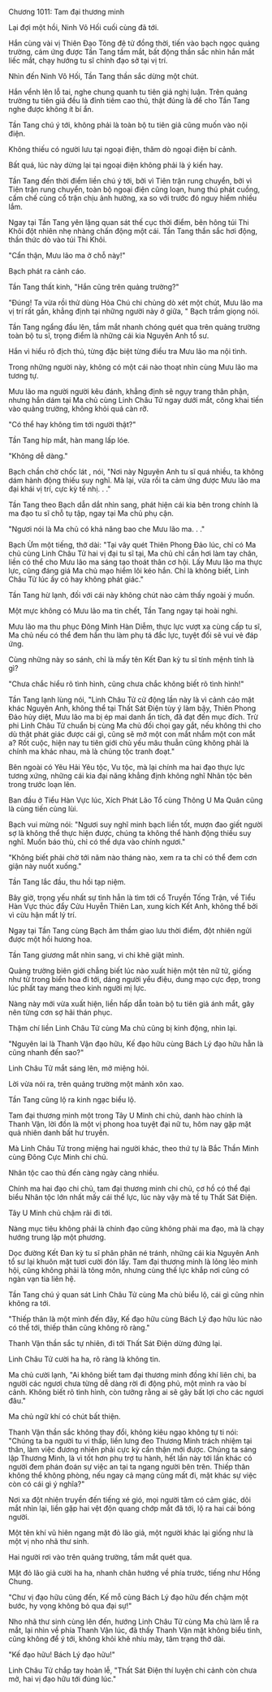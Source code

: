 




Chương 1011: Tam đại thương minh


Lại đợi một hồi, Ninh Vô Hối cuối cùng đã tới.

Hắn cùng vài vị Thiên Đạo Tông đệ tử đồng thời, tiến vào bạch ngọc quảng trường, cảm ứng được Tần Tang tầm mắt, bất động thần sắc nhìn hắn mắt liếc mắt, chạy hướng tu sĩ chính đạo sở tại vị trí.

Nhìn đến Ninh Vô Hối, Tần Tang thần sắc dừng một chút.

Hắn vểnh lên lỗ tai, nghe chung quanh tu tiên giả nghị luận. Trên quảng trường tu tiên giả đều là đỉnh tiêm cao thủ, thật đúng là để cho Tần Tang nghe được không ít bí ẩn.

Tần Tang chú ý tới, không phải là toàn bộ tu tiên giả cũng muốn vào nội điện.

Không thiếu có người lưu tại ngoại điện, thăm dò ngoại điện bí cảnh.

Bất quá, lúc này dừng lại tại ngoại điện không phải là ý kiến hay.

Tần Tang đến thời điểm liền chú ý tới, bởi vì Tiên trận rung chuyển, bởi vì Tiên trận rung chuyển, toàn bộ ngoại điện cũng loạn, hung thú phát cuồng, cấm chế cùng cổ trận chịu ảnh hưởng, xa so với trước đó nguy hiểm nhiều lắm.

Ngay tại Tần Tang yên lặng quan sát thế cục thời điểm, bên hông túi Thi Khôi đột nhiên nhẹ nhàng chấn động một cái. Tần Tang thần sắc hơi động, thần thức dò vào túi Thi Khôi.

"Cẩn thận, Mưu lão ma ở chỗ này!"

Bạch phát ra cảnh cáo.

Tần Tang thất kinh, "Hắn cũng trên quảng trường?"

"Đúng! Ta vừa rồi thử dùng Hỏa Chú chi chủng dò xét một chút, Mưu lão ma vị trí rất gần, khẳng định tại những người này ở giữa, " Bạch trầm giọng nói.

Tần Tang ngẩng đầu lên, tầm mắt nhanh chóng quét qua trên quảng trường toàn bộ tu sĩ, trọng điểm là những cái kia Nguyên Anh tổ sư.

Hắn vì hiểu rõ địch thủ, từng đặc biệt từng điều tra Mưu lão ma nội tình.

Trong những người này, không có một cái nào thoạt nhìn cùng Mưu lão ma tương tự.

Mưu lão ma người người kêu đánh, khẳng định sẽ ngụy trang thân phận, nhưng hắn dám tại Ma chủ cùng Linh Châu Tử ngay dưới mắt, công khai tiến vào quảng trường, không khỏi quá càn rỡ.

"Có thể hay không tìm tới người thật?"

Tần Tang híp mắt, hàn mang lấp lóe.

"Không dễ dàng."

Bạch chần chờ chốc lát , nói, "Nơi này Nguyên Anh tu sĩ quá nhiều, ta không dám hành động thiếu suy nghĩ. Mà lại, vừa rồi ta cảm ứng được Mưu lão ma đại khái vị trí, cực kỳ tế nhị. . ."

Tần Tang theo Bạch dẫn dắt nhìn sang, phát hiện cái kia bên trong chính là ma đạo tu sĩ chỗ tụ tập, ngay tại Ma chủ phụ cận.

"Ngươi nói là Ma chủ có khả năng bao che Mưu lão ma. . ."

Bạch Ừm một tiếng, thở dài: "Tại vây quét Thiên Phong Đảo lúc, chỉ có Ma chủ cùng Linh Châu Tử hai vị đại tu sĩ tại, Ma chủ chỉ cần hơi làm tay chân, liền có thể cho Mưu lão ma sáng tạo thoát thân cơ hội. Lấy Mưu lão ma thực lực, cũng đáng giá Ma chủ mạo hiểm lôi kéo hắn. Chỉ là không biết, Linh Châu Tử lúc ấy có hay không phát giác."

Tần Tang hừ lạnh, đối với cái này không chút nào cảm thấy ngoài ý muốn.

Một mực không có Mưu lão ma tin chết, Tần Tang ngay tại hoài nghi.

Mưu lão ma thu phục Đông Minh Hàn Diễm, thực lực vượt xa cùng cấp tu sĩ, Ma chủ nếu có thể đem hắn thu làm phụ tá đắc lực, tuyệt đối sẽ vui vẻ đáp ứng.

Cùng những này so sánh, chỉ là mấy tên Kết Đan kỳ tu sĩ tính mệnh tính là gì?

"Chưa chắc hiểu rõ tình hình, cũng chưa chắc không biết rõ tình hình!"

Tần Tang lạnh lùng nói, "Linh Châu Tử cử động lần này là vì cảnh cáo mặt khác Nguyên Anh, không thể tại Thất Sát Điện tùy ý làm bậy, Thiên Phong Đảo hủy diệt, Mưu lão ma bị ép mai danh ẩn tích, đã đạt đến mục đích. Trừ phi Linh Châu Tử chuẩn bị cùng Ma chủ đối chọi gay gắt, nếu không thì cho dù thật phát giác được cái gì, cũng sẽ mở một con mắt nhắm một con mắt a? Rốt cuộc, hiện nay tu tiên giới chủ yếu mâu thuẫn cũng không phải là chính ma khác nhau, mà là chủng tộc tranh đoạt."

Bên ngoài có Yêu Hải Yêu tộc, Vu tộc, mà lại chính ma hai đạo thực lực tương xứng, những cái kia đại năng khẳng định không nghĩ Nhân tộc bên trong trước loạn lên.

Ban đầu ở Tiểu Hàn Vực lúc, Xích Phát Lão Tổ cùng Thông U Ma Quân cũng là cùng tiến cùng lùi.

Bạch vui mừng nói: "Ngươi suy nghĩ minh bạch liền tốt, mượn đao giết người sợ là không thể thực hiện được, chúng ta không thể hành động thiếu suy nghĩ. Muốn báo thù, chỉ có thể dựa vào chính ngươi."

"Không biết phải chờ tới năm nào tháng nào, xem ra ta chỉ có thể đem cơn giận này nuốt xuống."

Tần Tang lắc đầu, thu hồi tạp niệm.

Bây giờ, trọng yếu nhất sự tình hẳn là tìm tới cổ Truyền Tống Trận, về Tiểu Hàn Vực thúc đẩy Cửu Huyễn Thiên Lan, xung kích Kết Anh, không thể bởi vì cừu hận mất lý trí.

Ngay tại Tần Tang cùng Bạch âm thầm giao lưu thời điểm, đột nhiên ngửi được một hồi hương hoa.

Tần Tang giương mắt nhìn sang, vi chi khẽ giật mình.

Quảng trường biên giới chẳng biết lúc nào xuất hiện một tên nữ tử, giống như từ trong biển hoa đi tới, dáng người yểu điệu, dung mạo cực đẹp, trong lúc phất tay mang theo kinh người mị lực.

Nàng này mới vừa xuất hiện, liền hấp dẫn toàn bộ tu tiên giả ánh mắt, gây nên từng cơn sợ hãi thán phục.

Thậm chí liền Linh Châu Tử cùng Ma chủ cũng bị kinh động, nhìn lại.

"Nguyên lai là Thanh Vận đạo hữu, Kế đạo hữu cùng Bách Lý đạo hữu hẳn là cũng nhanh đến sao?"

Linh Châu Tử mắt sáng lên, mở miệng hỏi.

Lời vừa nói ra, trên quảng trường một mảnh xôn xao.

Tần Tang cũng lộ ra kinh ngạc biểu lộ.

Tam đại thương minh một trong Tây U Minh chi chủ, danh hào chính là Thanh Vận, lời đồn là một vị phong hoa tuyệt đại nữ tu, hôm nay gặp mặt quả nhiên danh bất hư truyền.

Mà Linh Châu Tử trong miệng hai người khác, theo thứ tự là Bắc Thần Minh cùng Đông Cực Minh chi chủ.

Nhân tộc cao thủ đến càng ngày càng nhiều.

Chính ma hai đạo chi chủ, tam đại thương minh chi chủ, cơ hồ có thể đại biểu Nhân tộc lớn nhất mấy cái thế lực, lúc này vậy mà tề tụ Thất Sát Điện.

Tây U Minh chủ chậm rãi đi tới.

Nàng mục tiêu không phải là chính đạo cũng không phải ma đạo, mà là chạy hướng trung lập một phương.

Dọc đường Kết Đan kỳ tu sĩ phân phân né tránh, những cái kia Nguyên Anh tổ sư lại khuôn mặt tươi cười đón lấy. Tam đại thương minh là lỏng lẻo minh hội, cũng không phải là tông môn, nhưng cùng thế lực khắp nơi cũng có ngàn vạn tia liên hệ.

Tần Tang chú ý quan sát Linh Châu Tử cùng Ma chủ biểu lộ, cái gì cũng nhìn không ra tới.

"Thiếp thân là một mình đến đây, Kế đạo hữu cùng Bách Lý đạo hữu lúc nào có thể tới, thiếp thân cũng không rõ ràng."

Thanh Vận thần sắc tự nhiên, đi tới Thất Sát Điện dừng đứng lại.

Linh Châu Tử cười ha ha, rõ ràng là không tin.

Ma chủ cười lạnh, "Ai không biết tam đại thương minh đồng khí liên chi, ba người các ngươi chưa từng dễ dàng rời đi động phủ, một mình ra vào bí cảnh. Không biết rõ tình hình, còn tưởng rằng ai sẽ gây bất lợi cho các ngươi đâu."

Ma chủ ngữ khí có chút bất thiện.

Thanh Vận thần sắc không thay đổi, không kiêu ngạo không tự ti nói: "Chúng ta ba người tu vi thấp, liền lưng đeo Thương Minh trách nhiệm tại thân, làm việc đương nhiên phải cực kỳ cẩn thận mới được. Chúng ta sáng lập Thương Minh, là vì tốt hơn phụ trợ tu hành, hết lần này tới lần khác có người đem phán đoán sự việc an tại ta ngang người bên trên. Thiếp thân không thể không phòng, nếu ngay cả mạng cũng mất đi, mặt khác sự việc còn có cái gì ý nghĩa?"

Nơi xa đột nhiên truyền đến tiếng xé gió, mọi người tâm có cảm giác, dõi mắt nhìn lại, liền gặp hai vệt độn quang chớp mắt đã tới, lộ ra hai cái bóng người.

Một tên khí vũ hiên ngang mặt đỏ lão giả, một người khác lại giống như là một vị nho nhã thư sinh.

Hai người rơi vào trên quảng trường, tầm mắt quét qua.

Mặt đỏ lão giả cười ha ha, nhanh chân hướng về phía trước, tiếng như Hồng Chung.

"Chư vị đạo hữu cũng đến, Kế mỗ cùng Bách Lý đạo hữu đến chậm một bước, hy vọng không bỏ qua đại sự!"

Nho nhã thư sinh cùng lên đến, hướng Linh Châu Tử cùng Ma chủ làm lễ ra mắt, lại nhìn về phía Thanh Vận lúc, đã thấy Thanh Vận mặt không biểu tình, cũng không để ý tới, không khỏi khẽ nhíu mày, tâm trạng thở dài.

"Kế đạo hữu! Bách Lý đạo hữu!"

Linh Châu Tử chắp tay hoàn lễ, "Thất Sát Điện thí luyện chi cảnh còn chưa mở, hai vị đạo hữu tới đúng lúc."




